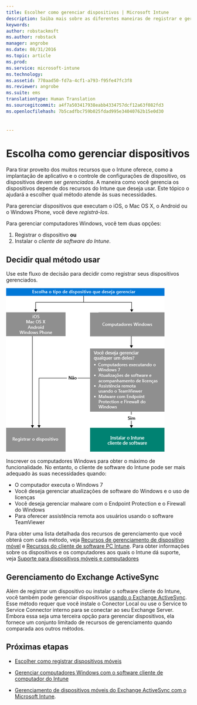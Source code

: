 ```yaml
---
title: Escolher como gerenciar dispositivos | Microsoft Intune
description: Saiba mais sobre as diferentes maneiras de registrar e gerenciar dispositivos.
keywords: 
author: robstackmsft
ms.author: robstack
manager: angrobe
ms.date: 08/31/2016
ms.topic: article
ms.prod: 
ms.service: microsoft-intune
ms.technology: 
ms.assetid: 770aad50-fd7a-4cf1-a793-f95fe47fc3f8
ms.reviewer: angrobe
ms.suite: ems
translationtype: Human Translation
ms.sourcegitcommit: a4f7a503417938eabb4334757dcf12a63f082fd3
ms.openlocfilehash: 7b5cadfbc759b025fdad995e34040762b15e0d30


---
```


# <a name="choose-how-to-manage-devices"></a>Escolha como gerenciar dispositivos

Para tirar proveito dos muitos recursos que o Intune oferece, como a implantação de aplicativo e o controle de configurações de dispositivo, os dispositivos devem ser *gerenciados*. A maneira como você gerencia os dispositivos depende dos recursos do Intune que deseja usar.
Este tópico o ajudará a escolher qual método atende às suas necessidades.

Para gerenciar dispositivos que executam o iOS, o Mac OS X, o Android ou o Windows Phone, você deve *registrá-los*.

Para gerenciar computadores Windows, você tem duas opções:

1. Registrar o dispositivo **ou**
2. Instalar o *cliente de software do Intune*.

## <a name="decide-which-method-to-use"></a>Decidir qual método usar
Use este fluxo de decisão para decidir como registrar seus dispositivos gerenciados.

![Fluxo de decisão para registrar seus dispositivos gerenciados.](./media/choose-manage-method.png)

Inscrever os computadores Windows para obter o máximo de funcionalidade. No entanto, o cliente de software do Intune pode ser mais adequado às suas necessidades quando:

- O computador executa o Windows 7
- Você deseja gerenciar atualizações de software do Windows e o uso de licenças
- Você deseja gerenciar malware com o Endpoint Protection e o Firewall do Windows
- Para oferecer assistência remota aos usuários usando o software TeamViewer


Para obter uma lista detalhada dos recursos de gerenciamento que você obterá com cada método, veja [Recursos de gerenciamento de dispositivo móvel](mobile-device-management-capabilities-in-microsoft-intune.md) e [Recursos do cliente de software PC Intune](windows-pc-management-capabilities-in-microsoft-intune.md).
Para obter informações sobre os dispositivos e os computadores aos quais o Intune dá suporte, veja [Suporte para dispositivos móveis e computadores](/intune/get-started/supported-mobile-devices-and-computers)


## <a name="exchange-activesync-management"></a>Gerenciamento do Exchange ActiveSync
Além de registrar um dispositivo ou instalar o software cliente do Intune, você também pode gerenciar dispositivos [usando o Exchange ActiveSync](/intune/deploy-use/mobile-device-management-with-exchange-activesync-and-microsoft-intune). Esse método requer que você instale o Conector Local ou use o Service to Service Connector interno para se conectar ao seu Exchange Server.
Embora essa seja uma terceira opção para gerenciar dispositivos, ela fornece um conjunto limitado de recursos de gerenciamento quando comparada aos outros métodos.


## <a name="next-steps"></a>Próximas etapas

- [Escolher como registrar dispositivos móveis](/intune/get-started/choose-how-to-enroll-devices1)
- [Gerenciar computadores Windows com o software cliente de computador do Intune](/intune/deploy-use/manage-windows-pcs-with-microsoft-intune)



- [Gerenciamento de dispositivos móveis do Exchange ActiveSync com o Microsoft Intune](/intune/deploy-use/mobile-device-management-with-exchange-activesync-and-microsoft-intune).




<!--HONumber=Nov16_HO1-->



